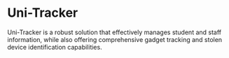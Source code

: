 # Uni-Tracker
Uni-Tracker is a robust solution that effectively manages student and staff information, while also offering comprehensive gadget tracking and stolen device identification capabilities.
